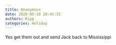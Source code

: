 ```yaml
---
title: Anonymous
date: 2020-05-18 20:41:31
authors: Ripp
categories: Holiday
---
```


 Yes get them out and send Jack back to Mississippi
